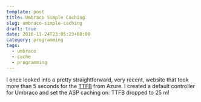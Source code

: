 ```yaml
---
template: post
title: Umbraco Simple Caching
slug: umbraco-simple-caching
draft: true
date: 2016-11-24T23:05:23+00:00
category: programming
tags:
  - umbraco
  - cache
  - programming
---
```


I once looked into a pretty straightforward, very recent, website that took more than 5 seconds for the [TTFB](https://en.wikipedia.org/wiki/Time_To_First_Byte) from Azure. I created a default controller for Umbraco and set the ASP caching on: TTFB dropped to 25 m!
